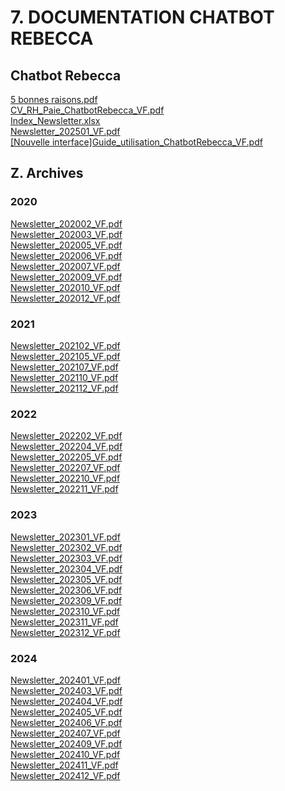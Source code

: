 # 7. DOCUMENTATION CHATBOT REBECCA
## Chatbot Rebecca
[5 bonnes raisons.pdf](https://raw.githubusercontent.com/CISIRH/espace-noyau/main/Noyau%20RH%20FPE/7.%20DOCUMENTATION%20CHATBOT%20REBECCA/Chatbot%20Rebecca/5%20bonnes%20raisons.pdf)<br/>
[CV_RH_Paie_ChatbotRebecca_VF.pdf](https://raw.githubusercontent.com/CISIRH/espace-noyau/main/Noyau%20RH%20FPE/7.%20DOCUMENTATION%20CHATBOT%20REBECCA/Chatbot%20Rebecca/CV_RH_Paie_ChatbotRebecca_VF.pdf)<br/>
[Index_Newsletter.xlsx](https://raw.githubusercontent.com/CISIRH/espace-noyau/main/Noyau%20RH%20FPE/7.%20DOCUMENTATION%20CHATBOT%20REBECCA/Chatbot%20Rebecca/Index_Newsletter.xlsx)<br/>
[Newsletter_202501_VF.pdf](https://raw.githubusercontent.com/CISIRH/espace-noyau/main/Noyau%20RH%20FPE/7.%20DOCUMENTATION%20CHATBOT%20REBECCA/Chatbot%20Rebecca/Newsletter_202501_VF.pdf)<br/>
[[Nouvelle interface]Guide_utilisation_ChatbotRebecca_VF.pdf](https://raw.githubusercontent.com/CISIRH/espace-noyau/main/Noyau%20RH%20FPE/7.%20DOCUMENTATION%20CHATBOT%20REBECCA/Chatbot%20Rebecca/%5BNouvelle%20interface%5DGuide_utilisation_ChatbotRebecca_VF.pdf)<br/>
## Z. Archives
### 2020
[Newsletter_202002_VF.pdf](https://raw.githubusercontent.com/CISIRH/espace-noyau/main/Noyau%20RH%20FPE/7.%20DOCUMENTATION%20CHATBOT%20REBECCA/Z.%20Archives/2020/Newsletter_202002_VF.pdf)<br/>
[Newsletter_202003_VF.pdf](https://raw.githubusercontent.com/CISIRH/espace-noyau/main/Noyau%20RH%20FPE/7.%20DOCUMENTATION%20CHATBOT%20REBECCA/Z.%20Archives/2020/Newsletter_202003_VF.pdf)<br/>
[Newsletter_202005_VF.pdf](https://raw.githubusercontent.com/CISIRH/espace-noyau/main/Noyau%20RH%20FPE/7.%20DOCUMENTATION%20CHATBOT%20REBECCA/Z.%20Archives/2020/Newsletter_202005_VF.pdf)<br/>
[Newsletter_202006_VF.pdf](https://raw.githubusercontent.com/CISIRH/espace-noyau/main/Noyau%20RH%20FPE/7.%20DOCUMENTATION%20CHATBOT%20REBECCA/Z.%20Archives/2020/Newsletter_202006_VF.pdf)<br/>
[Newsletter_202007_VF.pdf](https://raw.githubusercontent.com/CISIRH/espace-noyau/main/Noyau%20RH%20FPE/7.%20DOCUMENTATION%20CHATBOT%20REBECCA/Z.%20Archives/2020/Newsletter_202007_VF.pdf)<br/>
[Newsletter_202009_VF.pdf](https://raw.githubusercontent.com/CISIRH/espace-noyau/main/Noyau%20RH%20FPE/7.%20DOCUMENTATION%20CHATBOT%20REBECCA/Z.%20Archives/2020/Newsletter_202009_VF.pdf)<br/>
[Newsletter_202010_VF.pdf](https://raw.githubusercontent.com/CISIRH/espace-noyau/main/Noyau%20RH%20FPE/7.%20DOCUMENTATION%20CHATBOT%20REBECCA/Z.%20Archives/2020/Newsletter_202010_VF.pdf)<br/>
[Newsletter_202012_VF.pdf](https://raw.githubusercontent.com/CISIRH/espace-noyau/main/Noyau%20RH%20FPE/7.%20DOCUMENTATION%20CHATBOT%20REBECCA/Z.%20Archives/2020/Newsletter_202012_VF.pdf)<br/>
### 2021
[Newsletter_202102_VF.pdf](https://raw.githubusercontent.com/CISIRH/espace-noyau/main/Noyau%20RH%20FPE/7.%20DOCUMENTATION%20CHATBOT%20REBECCA/Z.%20Archives/2021/Newsletter_202102_VF.pdf)<br/>
[Newsletter_202105_VF.pdf](https://raw.githubusercontent.com/CISIRH/espace-noyau/main/Noyau%20RH%20FPE/7.%20DOCUMENTATION%20CHATBOT%20REBECCA/Z.%20Archives/2021/Newsletter_202105_VF.pdf)<br/>
[Newsletter_202107_VF.pdf](https://raw.githubusercontent.com/CISIRH/espace-noyau/main/Noyau%20RH%20FPE/7.%20DOCUMENTATION%20CHATBOT%20REBECCA/Z.%20Archives/2021/Newsletter_202107_VF.pdf)<br/>
[Newsletter_202110_VF.pdf](https://raw.githubusercontent.com/CISIRH/espace-noyau/main/Noyau%20RH%20FPE/7.%20DOCUMENTATION%20CHATBOT%20REBECCA/Z.%20Archives/2021/Newsletter_202110_VF.pdf)<br/>
[Newsletter_202112_VF.pdf](https://raw.githubusercontent.com/CISIRH/espace-noyau/main/Noyau%20RH%20FPE/7.%20DOCUMENTATION%20CHATBOT%20REBECCA/Z.%20Archives/2021/Newsletter_202112_VF.pdf)<br/>
### 2022
[Newsletter_202202_VF.pdf](https://raw.githubusercontent.com/CISIRH/espace-noyau/main/Noyau%20RH%20FPE/7.%20DOCUMENTATION%20CHATBOT%20REBECCA/Z.%20Archives/2022/Newsletter_202202_VF.pdf)<br/>
[Newsletter_202204_VF.pdf](https://raw.githubusercontent.com/CISIRH/espace-noyau/main/Noyau%20RH%20FPE/7.%20DOCUMENTATION%20CHATBOT%20REBECCA/Z.%20Archives/2022/Newsletter_202204_VF.pdf)<br/>
[Newsletter_202205_VF.pdf](https://raw.githubusercontent.com/CISIRH/espace-noyau/main/Noyau%20RH%20FPE/7.%20DOCUMENTATION%20CHATBOT%20REBECCA/Z.%20Archives/2022/Newsletter_202205_VF.pdf)<br/>
[Newsletter_202207_VF.pdf](https://raw.githubusercontent.com/CISIRH/espace-noyau/main/Noyau%20RH%20FPE/7.%20DOCUMENTATION%20CHATBOT%20REBECCA/Z.%20Archives/2022/Newsletter_202207_VF.pdf)<br/>
[Newsletter_202210_VF.pdf](https://raw.githubusercontent.com/CISIRH/espace-noyau/main/Noyau%20RH%20FPE/7.%20DOCUMENTATION%20CHATBOT%20REBECCA/Z.%20Archives/2022/Newsletter_202210_VF.pdf)<br/>
[Newsletter_202211_VF.pdf](https://raw.githubusercontent.com/CISIRH/espace-noyau/main/Noyau%20RH%20FPE/7.%20DOCUMENTATION%20CHATBOT%20REBECCA/Z.%20Archives/2022/Newsletter_202211_VF.pdf)<br/>
### 2023
[Newsletter_202301_VF.pdf](https://raw.githubusercontent.com/CISIRH/espace-noyau/main/Noyau%20RH%20FPE/7.%20DOCUMENTATION%20CHATBOT%20REBECCA/Z.%20Archives/2023/Newsletter_202301_VF.pdf)<br/>
[Newsletter_202302_VF.pdf](https://raw.githubusercontent.com/CISIRH/espace-noyau/main/Noyau%20RH%20FPE/7.%20DOCUMENTATION%20CHATBOT%20REBECCA/Z.%20Archives/2023/Newsletter_202302_VF.pdf)<br/>
[Newsletter_202303_VF.pdf](https://raw.githubusercontent.com/CISIRH/espace-noyau/main/Noyau%20RH%20FPE/7.%20DOCUMENTATION%20CHATBOT%20REBECCA/Z.%20Archives/2023/Newsletter_202303_VF.pdf)<br/>
[Newsletter_202304_VF.pdf](https://raw.githubusercontent.com/CISIRH/espace-noyau/main/Noyau%20RH%20FPE/7.%20DOCUMENTATION%20CHATBOT%20REBECCA/Z.%20Archives/2023/Newsletter_202304_VF.pdf)<br/>
[Newsletter_202305_VF.pdf](https://raw.githubusercontent.com/CISIRH/espace-noyau/main/Noyau%20RH%20FPE/7.%20DOCUMENTATION%20CHATBOT%20REBECCA/Z.%20Archives/2023/Newsletter_202305_VF.pdf)<br/>
[Newsletter_202306_VF.pdf](https://raw.githubusercontent.com/CISIRH/espace-noyau/main/Noyau%20RH%20FPE/7.%20DOCUMENTATION%20CHATBOT%20REBECCA/Z.%20Archives/2023/Newsletter_202306_VF.pdf)<br/>
[Newsletter_202309_VF.pdf](https://raw.githubusercontent.com/CISIRH/espace-noyau/main/Noyau%20RH%20FPE/7.%20DOCUMENTATION%20CHATBOT%20REBECCA/Z.%20Archives/2023/Newsletter_202309_VF.pdf)<br/>
[Newsletter_202310_VF.pdf](https://raw.githubusercontent.com/CISIRH/espace-noyau/main/Noyau%20RH%20FPE/7.%20DOCUMENTATION%20CHATBOT%20REBECCA/Z.%20Archives/2023/Newsletter_202310_VF.pdf)<br/>
[Newsletter_202311_VF.pdf](https://raw.githubusercontent.com/CISIRH/espace-noyau/main/Noyau%20RH%20FPE/7.%20DOCUMENTATION%20CHATBOT%20REBECCA/Z.%20Archives/2023/Newsletter_202311_VF.pdf)<br/>
[Newsletter_202312_VF.pdf](https://raw.githubusercontent.com/CISIRH/espace-noyau/main/Noyau%20RH%20FPE/7.%20DOCUMENTATION%20CHATBOT%20REBECCA/Z.%20Archives/2023/Newsletter_202312_VF.pdf)<br/>
### 2024
[Newsletter_202401_VF.pdf](https://raw.githubusercontent.com/CISIRH/espace-noyau/main/Noyau%20RH%20FPE/7.%20DOCUMENTATION%20CHATBOT%20REBECCA/Z.%20Archives/2024/Newsletter_202401_VF.pdf)<br/>
[Newsletter_202403_VF.pdf](https://raw.githubusercontent.com/CISIRH/espace-noyau/main/Noyau%20RH%20FPE/7.%20DOCUMENTATION%20CHATBOT%20REBECCA/Z.%20Archives/2024/Newsletter_202403_VF.pdf)<br/>
[Newsletter_202404_VF.pdf](https://raw.githubusercontent.com/CISIRH/espace-noyau/main/Noyau%20RH%20FPE/7.%20DOCUMENTATION%20CHATBOT%20REBECCA/Z.%20Archives/2024/Newsletter_202404_VF.pdf)<br/>
[Newsletter_202405_VF.pdf](https://raw.githubusercontent.com/CISIRH/espace-noyau/main/Noyau%20RH%20FPE/7.%20DOCUMENTATION%20CHATBOT%20REBECCA/Z.%20Archives/2024/Newsletter_202405_VF.pdf)<br/>
[Newsletter_202406_VF.pdf](https://raw.githubusercontent.com/CISIRH/espace-noyau/main/Noyau%20RH%20FPE/7.%20DOCUMENTATION%20CHATBOT%20REBECCA/Z.%20Archives/2024/Newsletter_202406_VF.pdf)<br/>
[Newsletter_202407_VF.pdf](https://raw.githubusercontent.com/CISIRH/espace-noyau/main/Noyau%20RH%20FPE/7.%20DOCUMENTATION%20CHATBOT%20REBECCA/Z.%20Archives/2024/Newsletter_202407_VF.pdf)<br/>
[Newsletter_202409_VF.pdf](https://raw.githubusercontent.com/CISIRH/espace-noyau/main/Noyau%20RH%20FPE/7.%20DOCUMENTATION%20CHATBOT%20REBECCA/Z.%20Archives/2024/Newsletter_202409_VF.pdf)<br/>
[Newsletter_202410_VF.pdf](https://raw.githubusercontent.com/CISIRH/espace-noyau/main/Noyau%20RH%20FPE/7.%20DOCUMENTATION%20CHATBOT%20REBECCA/Z.%20Archives/2024/Newsletter_202410_VF.pdf)<br/>
[Newsletter_202411_VF.pdf](https://raw.githubusercontent.com/CISIRH/espace-noyau/main/Noyau%20RH%20FPE/7.%20DOCUMENTATION%20CHATBOT%20REBECCA/Z.%20Archives/2024/Newsletter_202411_VF.pdf)<br/>
[Newsletter_202412_VF.pdf](https://raw.githubusercontent.com/CISIRH/espace-noyau/main/Noyau%20RH%20FPE/7.%20DOCUMENTATION%20CHATBOT%20REBECCA/Z.%20Archives/2024/Newsletter_202412_VF.pdf)<br/>
